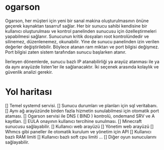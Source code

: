 # ogarson
Ogarson, her müşteri için yeni bir sanal makina oluşturulmasının önüne geçerek kaynaktan tasarruf sağlar.
Her bir sunucu sahibi kendisine bir kullanıcı oluşturulması ve kontrol panelinden sunucusu için özelleştirmeleri yapabilmesi sağlanır.
Sunucunun kritik dosyaları root kontrolündedir ve silinemez, düzenlenemez, okunabilir. Yine de sunucu panelinden izin verilen değerler değiştirilebilir.
Böylece atanan ram miktarı ve port bilgisi değişmez. Port bilgisi zaten sistem tarafından sunucu başlarken atanır.

İlerleyen dönemlerde, sunucu bazlı IP atanabilirliği ya arayüz atanması ile ya da aynı arayüzde listen'ler ile sağlanacaktır. 
İki seçenek arasında kolaylık ve güvenlik analizi gerekir.

# Yol haritası
[] Temel systemd servisi.
[] Sunucu durumları ve planları için sql veritabanı.
[] Aynı ağ arayüzünde birden fazla hizmetin sunulabilmesi için otomatik port ataması.
[] Ogarson servisi ile DNS ( BIND ) kontrolü, ondemand SRV ve A kayıtları.
[] EULA onayının kullanıcı tercihine sunulması.
[] Minecraft sunucusu sağlayabilir.
[] Kullanıcı web arayüzü
[] Yönetim web arayüzü
[] Whmcs gibi paneller ile otomatik kurulum ve yönetim için API
[] Kullanıcı bazlı RAM limiti
[] Kullanıcı bazlı soft cpu limiti
...
[] Diğer oyun sunucularını sağlayabilir.
